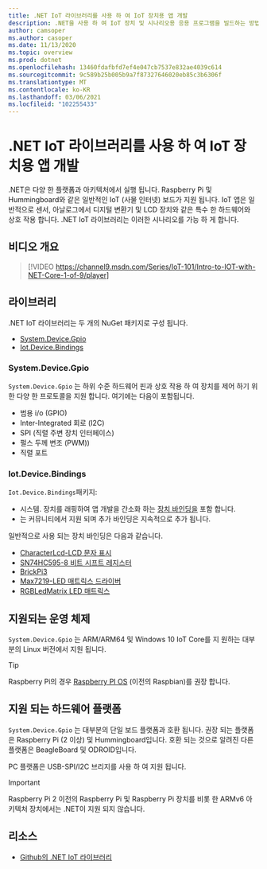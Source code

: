 ```yaml
---
title: .NET IoT 라이브러리를 사용 하 여 IoT 장치용 앱 개발
description: .NET을 사용 하 여 IoT 장치 및 시나리오용 응용 프로그램을 빌드하는 방법을 알아봅니다.
author: camsoper
ms.author: casoper
ms.date: 11/13/2020
ms.topic: overview
ms.prod: dotnet
ms.openlocfilehash: 13460fdafbfd7ef4e047cb7537e832ae4039c614
ms.sourcegitcommit: 9c589b25b005b9a7f87327646020eb85c3b6306f
ms.translationtype: MT
ms.contentlocale: ko-KR
ms.lasthandoff: 03/06/2021
ms.locfileid: "102255433"
---
```

# <a name="develop-apps-for-iot-devices-with-the-net-iot-libraries"></a>.NET IoT 라이브러리를 사용 하 여 IoT 장치용 앱 개발

.NET은 다양 한 플랫폼과 아키텍처에서 실행 됩니다. Raspberry Pi 및 Hummingboard와 같은 일반적인 IoT (사물 인터넷) 보드가 지원 됩니다. IoT 앱은 일반적으로 센서, 아날로그에서 디지털 변환기 및 LCD 장치와 같은 특수 한 하드웨어와 상호 작용 합니다. .NET IoT 라이브러리는 이러한 시나리오를 가능 하 게 합니다.

## <a name="video-overview"></a>비디오 개요

<!--markdownlint-disable MD034 -->
> [!VIDEO https://channel9.msdn.com/Series/IoT-101/Intro-to-IOT-with-NET-Core-1-of-9/player]

## <a name="libraries"></a>라이브러리

.NET IoT 라이브러리는 두 개의 NuGet 패키지로 구성 됩니다.

- [System.Device.Gpio](https://www.nuget.org/packages/System.Device.Gpio/)
- [Iot.Device.Bindings](https://www.nuget.org/packages/Iot.Device.Bindings/)

### <a name="systemdevicegpio"></a>System.Device.Gpio

`System.Device.Gpio` 는 하위 수준 하드웨어 핀과 상호 작용 하 여 장치를 제어 하기 위한 다양 한 프로토콜을 지원 합니다. 여기에는 다음이 포함됩니다.

- 범용 i/o (GPIO)
- Inter-Integrated 회로 (I2C)
- SPI (직렬 주변 장치 인터페이스)
- 펄스 두께 변조 (PWM))
- 직렬 포트

### <a name="iotdevicebindings"></a>Iot.Device.Bindings

`Iot.Device.Bindings`패키지:

* 시스템. 장치를 래핑하여 앱 개발을 간소화 하는 [장치 바인딩을](https://github.com/dotnet/iot/blob/master/src/devices/README.md) 포함 합니다.
* 는 커뮤니티에서 지원 되며 추가 바인딩은 지속적으로 추가 됩니다.

일반적으로 사용 되는 장치 바인딩은 다음과 같습니다.

- [CharacterLcd-LCD 문자 표시](https://github.com/dotnet/iot/tree/master/src/devices/CharacterLcd)
- [SN74HC595-8 비트 시프트 레지스터](https://github.com/dotnet/iot/tree/master/src/devices/Sn74hc595)
- [BrickPi3](https://github.com/dotnet/iot/tree/master/src/devices/BrickPi3)
- [Max7219-LED 매트릭스 드라이버](https://github.com/dotnet/iot/tree/master/src/devices/Max7219)
- [RGBLedMatrix LED 매트릭스](https://github.com/dotnet/iot/tree/master/src/devices/RGBLedMatrix)

## <a name="supported-operating-systems"></a>지원되는 운영 체제

`System.Device.Gpio` 는 ARM/ARM64 및 Windows 10 IoT Core를 지 원하는 대부분의 Linux 버전에서 지원 됩니다.

> [!TIP]
> Raspberry Pi의 경우 [Raspberry PI OS](https://www.raspberrypi.org/documentation/installation/installing-images/README.md)  (이전의 Raspbian)를 권장 합니다.

## <a name="supported-hardware-platforms"></a>지원 되는 하드웨어 플랫폼

`System.Device.Gpio` 는 대부분의 단일 보드 플랫폼과 호환 됩니다. 권장 되는 플랫폼은 Raspberry Pi (2 이상) 및 Hummingboard입니다. 호환 되는 것으로 알려진 다른 플랫폼은 BeagleBoard 및 ODROID입니다.

PC 플랫폼은 USB-SPI/I2C 브리지를 사용 하 여 지원 됩니다.

> [!IMPORTANT]
> Raspberry Pi 2 이전의 Raspberry Pi 및 Raspberry Pi 장치를 비롯 한 ARMv6 아키텍처 장치에서는 .NET이 지원 되지 않습니다.

## <a name="resources"></a>리소스

- [Github의 .NET IoT 라이브러리](https://github.com/dotnet/iot)
